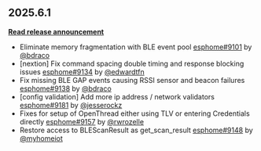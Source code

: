 ## 2025.6.1

[**Read release announcement**](https://beta.esphome.io/changelog/2025.6.0)

- Eliminate memory fragmentation with BLE event pool [esphome#9101](https://github.com/esphome/esphome/pull/9101) by [@bdraco](https://github.com/bdraco)
- [nextion] Fix command spacing double timing and response blocking issues [esphome#9134](https://github.com/esphome/esphome/pull/9134) by [@edwardtfn](https://github.com/edwardtfn)
- Fix missing BLE GAP events causing RSSI sensor and beacon failures [esphome#9138](https://github.com/esphome/esphome/pull/9138) by [@bdraco](https://github.com/bdraco)
- [config validation] Add more ip address / network validators [esphome#9181](https://github.com/esphome/esphome/pull/9181) by [@jesserockz](https://github.com/jesserockz)
- Fixes for setup of OpenThread either using TLV or entering Credentials directly [esphome#9157](https://github.com/esphome/esphome/pull/9157) by [@rwrozelle](https://github.com/rwrozelle)
- Restore access to BLEScanResult as get_scan_result [esphome#9148](https://github.com/esphome/esphome/pull/9148) by [@myhomeiot](https://github.com/myhomeiot)

